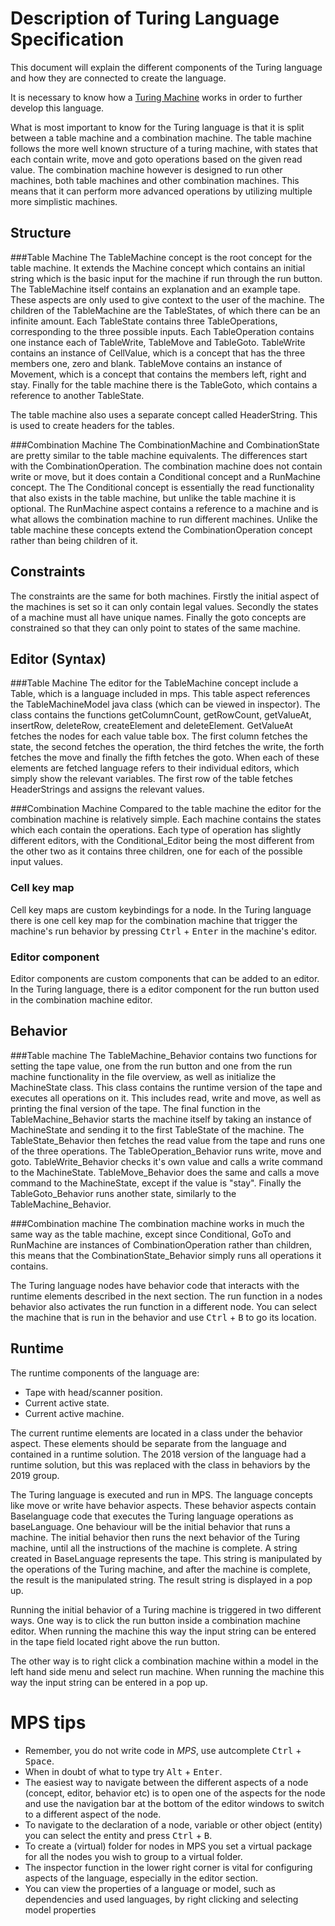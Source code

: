 # Description of Turing Language Specification
This document will explain the different components of the Turing language and how they are connected to create the language.

It is necessary to know how a [Turing Machine](https://en.wikipedia.org/wiki/Turing_machine) works in order to further develop this language.

What is most important to know for the Turing language is that it is split between a table machine and a combination machine.
The table machine follows the more well known structure of a turing machine, with states that each contain write, move and goto operations based on the given read value.
The combination machine however is designed to run other machines, both table machines and other combination machines.
This means that it can perform more advanced operations by utilizing multiple more simplistic machines.

## Structure
###Table Machine
The TableMachine concept is the root concept for the table machine.
It extends the Machine concept which contains an initial string which is the basic input for the machine if run through the run button.
The TableMachine itself contains an explanation and an example tape.
These aspects are only used to give context to the user of the machine.
The children of the TableMachine are the TableStates, of which there can be an infinite amount.
Each TableState contains three TableOperations, corresponding to the three possible inputs.
Each TableOperation contains one instance each of TableWrite, TableMove and TableGoto.
TableWrite contains an instance of CellValue, which is a concept that has the three members one, zero and blank.
TableMove contains an instance of Movement, which is a concept that contains the members left, right and stay.
Finally for the table machine there is the TableGoto, which contains a reference to another TableState.

The table machine also uses a separate concept called HeaderString.
This is used to create headers for the tables.

###Combination Machine
The CombinationMachine and CombinationState are pretty similar to the table machine equivalents. 
The differences start with the CombinationOperation.
The combination machine does not contain write or move, but it does contain a Conditional concept and a RunMachine concept.
The The Conditional concept is essentially the read functionality that also exists in the table machine, but unlike the table machine it is optional.
The RunMachine aspect contains a reference to a machine and is what allows the combination machine to run different machines.
Unlike the table machine these concepts extend the CombinationOperation concept rather than being children of it.

## Constraints
The constraints are the same for both machines.
Firstly the initial aspect of the machines is set so it can only contain legal values.
Secondly the states of a machine must all have unique names.
Finally the goto concepts are constrained so that they can only point to states of the same machine.

## Editor (Syntax)
###Table Machine
The editor for the TableMachine concept include a Table, which is a language included in mps.
This table aspect references the TableMachineModel java class (which can be viewed in inspector).
The class contains the functions getColumnCount, getRowCount, getValueAt, insertRow, deleteRow, createElement and deleteElement.
GetValueAt fetches the nodes for each value table box.
The first column fetches the state, the second fetches the operation, the third fetches the write, the forth fetches the move and finally the fifth fetches the goto.
When each of these elements are fetched language refers to their individual editors, which simply show the relevant variables.
The first row of the table fetches HeaderStrings and assigns the relevant values.

###Combination Machine
Compared to the table machine the editor for the combination machine is relatively simple.
Each machine contains the states which each contain the operations.
Each type of operation has slightly different editors, with the Conditional_Editor being the most different from the other two as it contains three children, one for each of the possible input values.

### Cell key map
Cell key maps are custom keybindings for a node.
In the Turing language there is one cell key map for the combination machine that trigger the machine's run behavior by pressing <kbd>Ctrl</kbd> + <kbd>Enter</kbd> in the machine's editor.

### Editor component
Editor components are custom components that can be added to an editor.
In the Turing language, there is a editor component for the run button used in the combination machine editor.

## Behavior
###Table machine
The TableMachine_Behavior contains two functions for setting the tape value, one from the run button and one from the run machine functionality in the file overview, as well as initialize the MachineState class.
This class contains the runtime version of the tape and executes all operations on it.
This includes read, write and move, as well as printing the final version of the tape.
The final function in the TableMachine_Behavior starts the machine itself by taking an instance of MachineState and sending it to the first TableState of the machine.
The TableState_Behavior then fetches the read value from the tape and runs one of the three operations.
The TableOperation_Behavior runs write, move and goto.
TableWrite_Behavior checks it's own value and calls a write command to the MachineState.
TableMove_Behavior does the same and calls a move command to the MachineState, except if the value is "stay".
Finally the TableGoto_Behavior runs another state, similarly to the TableMachine_Behavior.

###Combination machine
The combination machine works in much the same way as the table machine, except since Conditional, GoTo and RunMachine are instances of CombinationOperation rather than children,
this means that the CombinationState_Behavior simply runs all operations it contains.

The Turing language nodes have behavior code that interacts with the runtime elements described in the next section.
The run function in a nodes behavior also activates the run function in a different node.
You can select the machine that is run in the behavior and use <kbd>Ctrl</kbd> + <kbd>B</kbd> to go its location.

## Runtime
The runtime components of the language are:
- Tape with head/scanner position.
- Current active state.
- Current active machine.

The current runtime elements are located in a class under the behavior aspect.
These elements should be separate from the language and contained in a runtime solution.
The 2018 version of the language had a runtime solution, but this was replaced with the class in behaviors by the 2019 group.

The Turing language is executed and run in MPS. The language concepts like move or write have behavior aspects.
These behavior aspects contain Baselanguage code that executes the Turing language operations as baseLanguage.
One behaviour will be the initial behavior that runs a machine.
The initial behavior then runs the next behavior of the Turing machine, until all the instructions of the machine is complete.
A string created in BaseLanguage represents the tape.
This string is manipulated by the operations of the Turing machine, and after the machine is complete, the result is the manipulated string.
The result string is displayed in a pop up.

Running the initial behavior of a Turing machine is triggered in two different ways.
One way is to click the run button inside a combination machine editor.
When running the machine this way the input string can be entered in the tape field located right above the run button.

The other way is to right click a combination machine within a model in the left hand side menu and select run machine.
When running the machine this way the input string can be entered in a pop up.

# MPS tips
- Remember, you do not write code in *MPS*, use autcomplete <kbd>Ctrl</kbd> + <kbd>Space</kbd>.
- When in doubt of what to type try <kbd>Alt</kbd> + <kbd>Enter</kbd>.
- The easiest way to navigate between the different aspects of a node (concept, editor, behavior etc) is to open one of the aspects for the node and use the navigation bar at the bottom of the editor windows to switch to a different aspect of the node.
- To navigate to the declaration of a node, variable or other object (entity) you can select the entity and press <kbd>Ctrl</kbd> + <kbd>B</kbd>.
- To create a (virtual) folder for nodes in MPS  you set a virtual package for all the nodes you wish to group to a virtual folder.
- The inspector function in the lower right corner is vital for configuring aspects of the language, especially in the editor section.
- You can view the properties of a language or model, such as dependencies and used languages, by right clicking and selecting model properties